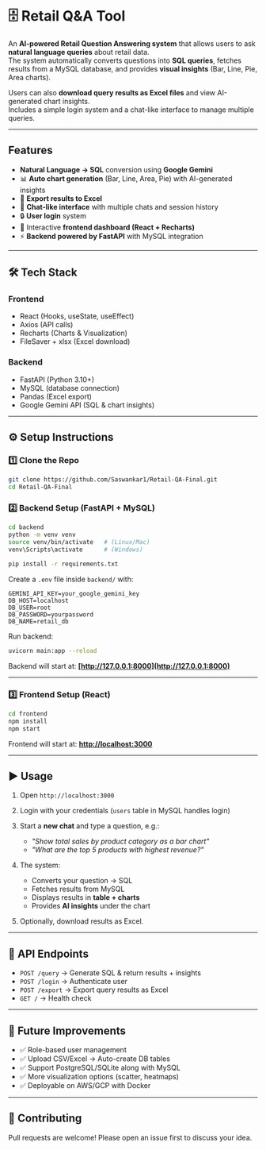 
# 🗄️ Retail Q&A Tool

An **AI-powered Retail Question Answering system** that allows users to ask **natural language queries** about retail data.  
The system automatically converts questions into **SQL queries**, fetches results from a MySQL database, and provides **visual insights** (Bar, Line, Pie, Area charts).  

Users can also **download query results as Excel files** and view AI-generated chart insights.  
Includes a simple login system and a chat-like interface to manage multiple queries.

---

## Features
- **Natural Language → SQL** conversion using **Google Gemini**  
- 📊 **Auto chart generation** (Bar, Line, Area, Pie) with AI-generated insights  
- 📂 **Export results to Excel**  
- 💬 **Chat-like interface** with multiple chats and session history  
- 🔒 **User login** system  
- 🎨 Interactive **frontend dashboard (React + Recharts)**  
- ⚡ **Backend powered by FastAPI** with MySQL integration  

---

## 🛠️ Tech Stack

### Frontend
- React (Hooks, useState, useEffect)  
- Axios (API calls)  
- Recharts (Charts & Visualization)  
- FileSaver + xlsx (Excel download)  

### Backend
- FastAPI (Python 3.10+)  
- MySQL (database connection)  
- Pandas (Excel export)  
- Google Gemini API (SQL & chart insights)  

---

## ⚙️ Setup Instructions

### 1️⃣ Clone the Repo
```bash
git clone https://github.com/Saswankar1/Retail-QA-Final.git
cd Retail-QA-Final
````

### 2️⃣ Backend Setup (FastAPI + MySQL)

```bash
cd backend
python -m venv venv
source venv/bin/activate   # (Linux/Mac)
venv\Scripts\activate      # (Windows)

pip install -r requirements.txt
```

Create a `.env` file inside `backend/` with:

```env
GEMINI_API_KEY=your_google_gemini_key
DB_HOST=localhost
DB_USER=root
DB_PASSWORD=yourpassword
DB_NAME=retail_db
```

Run backend:

```bash
uvicorn main:app --reload
```

Backend will start at: **[http://127.0.0.1:8000](http://127.0.0.1:8000)**

---

### 3️⃣ Frontend Setup (React)

```bash
cd frontend
npm install
npm start
```

Frontend will start at: **[http://localhost:3000](http://localhost:3000)**

---

## ▶️ Usage

1. Open `http://localhost:3000`
2. Login with your credentials (`users` table in MySQL handles login)
3. Start a **new chat** and type a question, e.g.:

   * *"Show total sales by product category as a bar chart"*
   * *"What are the top 5 products with highest revenue?"*
4. The system:

   * Converts your question → SQL
   * Fetches results from MySQL
   * Displays results in **table + charts**
   * Provides **AI insights** under the chart
5. Optionally, download results as Excel.

---

## 📌 API Endpoints

* `POST /query` → Generate SQL & return results + insights
* `POST /login` → Authenticate user
* `POST /export` → Export query results as Excel
* `GET /` → Health check

---

## 🔮 Future Improvements

* ✅ Role-based user management
* ✅ Upload CSV/Excel → Auto-create DB tables
* ✅ Support PostgreSQL/SQLite along with MySQL
* ✅ More visualization options (scatter, heatmaps)
* ✅ Deployable on AWS/GCP with Docker

---

## 🤝 Contributing

Pull requests are welcome! Please open an issue first to discuss your idea.
